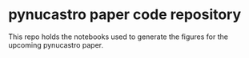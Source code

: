 # pynucastro paper code repository

This repo holds the notebooks used to generate the figures for the
upcoming pynucastro paper.
